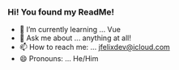 ### Hi! You found my ReadMe!

- 🌱 I’m currently learning ... Vue
- 💬 Ask me about ... anything at all!
- 📫 How to reach me: ... jfelixdev@icloud.com
- 😄 Pronouns: ... He/Him
